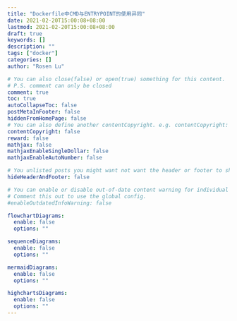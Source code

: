 ```yaml
---
title: "Dockerfile中CMD与ENTRYPOINT的使用异同"
date: 2021-02-20T15:00:08+08:00
lastmod: 2021-02-20T15:00:08+08:00
draft: true
keywords: []
description: ""
tags: ["docker"]
categories: []
author: "Rosen Lu"

# You can also close(false) or open(true) something for this content.
# P.S. comment can only be closed
comment: true
toc: true
autoCollapseToc: false
postMetaInFooter: false
hiddenFromHomePage: false
# You can also define another contentCopyright. e.g. contentCopyright: "This is another copyright."
contentCopyright: false
reward: false
mathjax: false
mathjaxEnableSingleDollar: false
mathjaxEnableAutoNumber: false

# You unlisted posts you might want not want the header or footer to show
hideHeaderAndFooter: false

# You can enable or disable out-of-date content warning for individual post.
# Comment this out to use the global config.
#enableOutdatedInfoWarning: false

flowchartDiagrams:
  enable: false
  options: ""

sequenceDiagrams: 
  enable: false
  options: ""

mermaidDiagrams: 
  enable: false
  options: ""

highchartsDiagrams: 
  enable: false
  options: ""
---
```


<!--more-->
